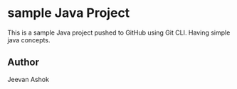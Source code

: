 # sample Java Project

This is a sample Java project pushed to GitHub using Git CLI.
Having simple java concepts.

## Author
Jeevan Ashok
